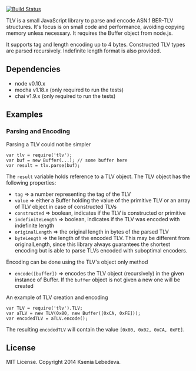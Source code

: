 [![Build Status](https://travis-ci.org/briksoftware/tlv.svg?branch=master)](https://travis-ci.org/briksoftware/tlv)

TLV is a small JavaScript library to parse and encode ASN.1 BER-TLV structures. It's focus is on small code and performance, avoiding copying memory unless necessary. It requires the Buffer object from node.js.

It supports tag and length encoding up to 4 bytes. Constructed TLV types are parsed recursively. Indefinite length format is also provided.

## Dependencies

* node v0.10.x
* mocha v1.18.x (only required to run the tests)
* chai v1.9.x (only required to run the tests)

## Examples

### Parsing and Encoding

Parsing a TLV could not be simpler

```
var tlv = require('tlv');
var buf = new Buffer(...); // some buffer here
var result = tlv.parse(buf);
```

The ```result``` variable holds reference to a TLV object. The TLV object has the following properties:

* ```tag``` => a number representing the tag of the TLV
* ```value``` => either a Buffer holding the value of the primitive TLV or an array of TLV object in case of constructed TLVs
* ```constructed``` => boolean, indicates if the TLV is constructed or primitive
* ```indefiniteLength``` => boolean, indicates if the TLV was encoded with indefinite length
* ```originalLength``` => the original length in bytes of the parsed TLV
* ```byteLength``` => the length of the encoded TLV. This may be different from originalLength, since this library always guarantees the shortest encoding but is able to parse TLVs encoded with suboptimal encoders.

Encoding can be done using the TLV's object only method

* ```encode([buffer])``` => encodes the TLV object (recursively) in the given instance of Buffer. If the ```buffer``` object is not given a new one will be created

An example of TLV creation and encoding

```
var TLV = require('tlv').TLV;
var aTLV = new TLV(0x80, new Buffer([0xCA, 0xFE]));
var encodedTLV = aTLV.encode();
```

The resulting ```encodedTLV``` will contain the value ```[0x80, 0x02, 0xCA, 0xFE]```.

## License

MIT License. Copyright 2014 Ksenia Lebedeva.
